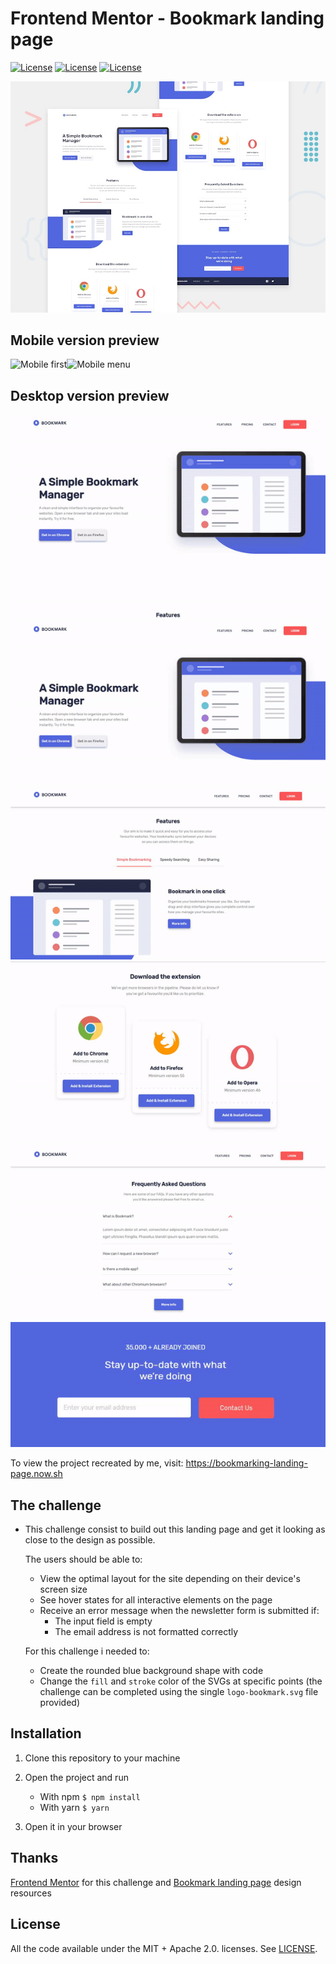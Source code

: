 # Frontend Mentor - Bookmark landing page

[![License](https://img.shields.io/badge/ZEIT-passed-brightgreen)](ZEIT) [![License](https://img.shields.io/badge/License-Apache%202.0-red.svg)](LICENSE) [![License](https://img.shields.io/badge/License-MIT-red.svg)](LICENSE)



![Design preview for the Bookmark landing page coding challenge](challenge/images/desktop-preview.jpg)



## Mobile version preview

![Mobile first](challenge/images/mobile.gif)![Mobile menu](challenge/images/menu.gif)



## Desktop version preview

![Scroll through the page](challenge/images/scroll.gif)![Home section](challenge/images/home.gif)![Features section](challenge/images/features.gif)![Pricing section](challenge/images/pricing.gif)![FAQ Section](challenge/images/faq.gif)![Form validation](challenge/images/form.gif)



To view the project recreated by me, visit: https://bookmarking-landing-page.now.sh



## The challenge

- This challenge consist to build out this landing page and get it looking as close to the design as possible.

  The users should be able to:

  - View the optimal layout for the site depending on their device's screen size
  - See hover states for all interactive elements on the page
  - Receive an error message when the newsletter form is submitted if:
    - The input field is empty
    - The email address is not formatted correctly

  For this challenge i needed to:

  - Create the rounded blue background shape with code
  - Change the `fill` and `stroke` color of the SVGs at specific points (the challenge can be completed using the single `logo-bookmark.svg` file provided)



## Installation

1. Clone this repository to your machine

2. Open the project and run

   - With npm `$ npm install`
   - With yarn `$ yarn`

3. Open it in your browser

   

## Thanks

[Frontend Mentor](https://www.frontendmentor.io/) for this challenge and [Bookmark landing page](https://www.frontendmentor.io/challenges/bookmark-landing-page-5d0b588a9edda32581d29158) design resources



## License

All the code available under the MIT + Apache 2.0. licenses. See [LICENSE](https://github.com/joaopaulogn/frontend-mentor-landing-page/blob/master/LICENSE).